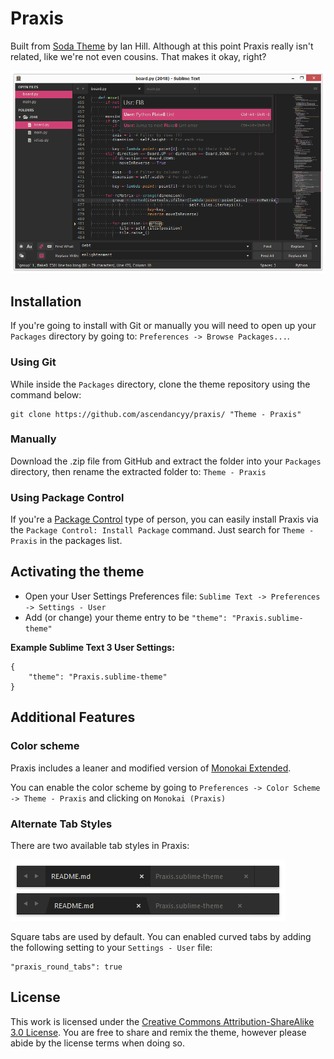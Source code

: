 # Praxis

Built from [Soda Theme](http://buymeasoda.com/) by Ian Hill. Although at this point Praxis really isn't related, like we're not even cousins. That makes it okay, right?

![Praxis](https://raw.githubusercontent.com/ascendancyy/praxis/gh/images/screenshots/praxis_transparent.png)

## Installation

If you're going to install with Git or manually you will need to open up your `Packages` directory by going to: `Preferences -> Browse Packages...`.

### Using Git

While inside the `Packages` directory, clone the theme repository using the command below:

    git clone https://github.com/ascendancyy/praxis/ "Theme - Praxis"

### Manually

Download the .zip file from GitHub and extract the folder into your `Packages` directory, then rename the extracted folder to: `Theme - Praxis`

### Using Package Control

If you're a [Package Control](http://wbond.net/sublime_packages/package_control) type of person, you can easily install Praxis via the `Package Control: Install Package` command. Just search for `Theme - Praxis` in the packages list.

## Activating the theme

* Open your User Settings Preferences file: `Sublime Text -> Preferences -> Settings - User`
* Add (or change) your theme entry to be `"theme": "Praxis.sublime-theme"`

**Example Sublime Text 3 User Settings:**

    {
        "theme": "Praxis.sublime-theme"
    }

## Additional Features

### Color scheme

Praxis includes a leaner and modified version of [Monokai Extended](https://github.com/jonschlinkert/sublime-monokai-extended).

You can enable the color scheme by going to `Preferences -> Color Scheme -> Theme - Praxis` and clicking on `Monokai (Praxis)`

### Alternate Tab Styles

There are two available tab styles in Praxis:

![Praxis Tab Styles](https://raw.githubusercontent.com/ascendancyy/praxis/gh/images/screenshots/tab_preview.png)

Square tabs are used by default. You can enabled curved tabs by adding the following setting to your `Settings - User` file:

    "praxis_round_tabs": true

## License

This work is licensed under the [Creative Commons Attribution-ShareAlike 3.0 License](http://creativecommons.org/licenses/by-sa/3.0/). You are free to share and remix the theme, however please abide by the license terms when doing so.
